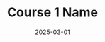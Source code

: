 ---
title: "Course 1 Name"
description: "A short description of this course."

# This is the date the document was last updated.  Format: YYYY-MM-DD.  
date: "2025-03-01"

# For SEO purposes
tags: ["markdown", "metadata", "example"]

# Note: Permanames are unique and immutable. Once set, they cannot be changed.  You may change the filename but not this.
permaname: "waking-up-to-chaos"

# Can be the same as permaname but can be changed if needed.
slug: "waking-up-to-chaos"

# Should be in order
modules : [
    "01_lesson1",
    "02_lesson2",
    "03_lesson3",
]
---